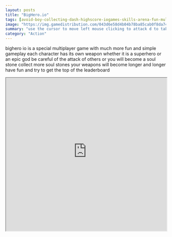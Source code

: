 ```yaml
---
layout: posts
title: "BigHero.io"
tags: [avoid-boy-collecting-dash-highscore-iogames-skills-arena-fun-multiplayer]
image: "https://img.gamedistribution.com/043d6e58d4b04b78ba85cab0f8da74a6-512x384.jpeg"
summary: "use the cursor to move left mouse clicking to attack d to take a dash"
category: "Action"
---
```


bighero io is a special multiplayer game with much more fun and simple gameplay each character has its own weapon whether it is a superhero or an epic god be careful of the attack of others or you will become a soul stone collect more soul stones your weapons will become longer and longer have fun and try to get the top of the leaderboard

<iframe width="100%" height="480px;" src="https://html5.gamedistribution.com/043d6e58d4b04b78ba85cab0f8da74a6/"></iframe>